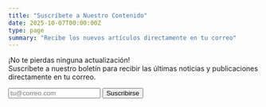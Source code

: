 ```yaml
---
title: "Suscríbete a Nuestro Contenido"
date: 2025-10-07T00:00:00Z
type: page
summary: "Recibe los nuevos artículos directamente en tu correo"
---
```



¡No te pierdas ninguna actualización!  
Suscríbete a nuestro boletín para recibir las últimas noticias y publicaciones directamente en tu correo.

<form name="suscripcion" method="POST" netlify>
  <input type="email" name="email" placeholder="tu@correo.com" required>
  <button type="submit">Suscribirse</button>
</form>